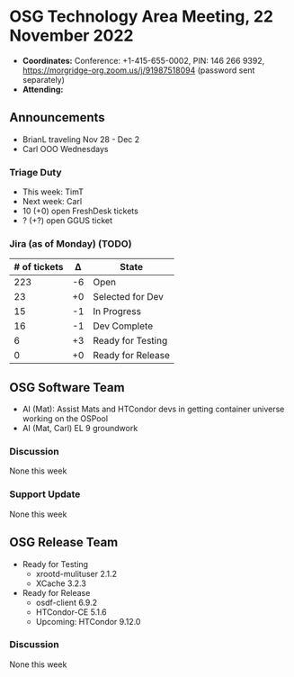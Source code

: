# OSG Technology Area Meeting, 22 November 2022

-   **Coordinates:** Conference: +1-415-655-0002, PIN: 146 266 9392,
    <https://morgridge-org.zoom.us/j/91987518094> (password sent separately)
-   **Attending:**

## Announcements

-   BrianL traveling Nov 28 - Dec 2
-   Carl OOO Wednesdays

### Triage Duty

-   This week: TimT
-   Next week: Carl
-   10 (+0) open FreshDesk tickets
-   ? (+?) open GGUS ticket

### Jira (as of Monday) (TODO)

| # of tickets | &Delta; | State             |
|--------------|---------|-------------------|
| 223          | -6      | Open              |
| 23           | +0      | Selected for Dev  |
| 15           | -1      | In Progress       |
| 16           | -1      | Dev Complete      |
| 6            | +3      | Ready for Testing |
| 0            | +0      | Ready for Release |

## OSG Software Team

-  AI (Mat): Assist Mats and HTCondor devs in getting container universe working on the OSPool
-  AI (Mat, Carl) EL 9 groundwork

### Discussion

None this week

### Support Update

None this week

## OSG Release Team

-   Ready for Testing
    -   xrootd-mulituser 2.1.2
    -   XCache 3.2.3
-   Ready for Release
    -   osdf-client 6.9.2
    -   HTCondor-CE 5.1.6
    -   Upcoming: HTCondor 9.12.0

### Discussion

None this week
